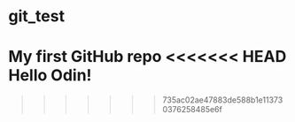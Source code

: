 # git_test
My first GitHub repo
<<<<<<< HEAD
Hello Odin!
=======
>>>>>>> 735ac02ae47883de588b1e113730376258485e6f
